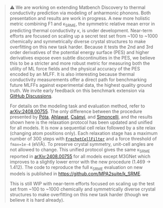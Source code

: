 > ⚠️ We are working on extending Matbench Discovery to thermal conductivity prediction via modeling of anharmonic phonons.
> Both presentation and results are work in progress.
> A new more holistic metric combining F1 and κ<sub>SRME</sub>, the symmetric relative mean error in predicting thermal conductivity κ, is under development.
> Near-term efforts are focused on scaling up a secret test set from ~100 to ~1000 chemically and symmetrically diverse crystal structures to make overfitting on this new task harder.
> Because it tests the 2nd and 3rd order derivatives of the potential energy surface (PES) and higher derivatives expose even subtle discontinuities in the PES, we believe this to be a stricter and more robust metric for measuring both the utility of ML force fields and the physical accuracy of the PES encoded by an MLFF. It is also interesting because thermal conductivity measurements offer a direct path for benchmarking future MLFFs against experimental data, the highest quality ground truth.
> We invite early feedback on this benchmark extension via [GitHub Discussions](https://github.com/janosh/matbench-discovery/discussions).
>
> For details on the modeling task and evaluation method, refer to [arXiv:2408.00755](https://arxiv.org/abs/2408.00755).
> The only difference between the procedure presented by [Póta](https://tcm.phy.cam.ac.uk/profiles/bp443/), [Ahlawat](https://tcm.phy.cam.ac.uk/profiles/pa483), [Csányi](https://eng.cam.ac.uk/profiles/gc121), and [Simoncelli](https://tcm.phy.cam.ac.uk/profiles/ms2855), and the results shown here is the relaxation protocol has been updated and unified for all models.
> It is now a sequential cell relax followed by a site relax (changing atom positions only). Each relaxation stage has a maximum number of 300 steps with [`FrechetCellFilter`](https://gitlab.com/ase/ase/-/blob/e65782af/ase/filters.py#L495) and a force threshold of `fmax=1e-4` (eV/Å). To preserve crystal symmetry, unit-cell angles are not allowed to change. This unified protocol gives the same κ<sub>SRME</sub> reported in [arXiv:2408.00755](https://arxiv.org/abs/2408.00755) for all models except M3GNet which improves to a slightly lower error with the new procedure (1.469 → 1.412).
> The code to reproduce the full κ<sub>SRME</sub> evaluation on new models is published in https://github.com/MPA2suite/k_SRME.
>
> This is still WIP with near-term efforts focused on scaling up the test set from ~100 to ~1000 chemically and symmetrically diverse crystal structures to make overfitting on this new task harder (though we believe it is hard already).
